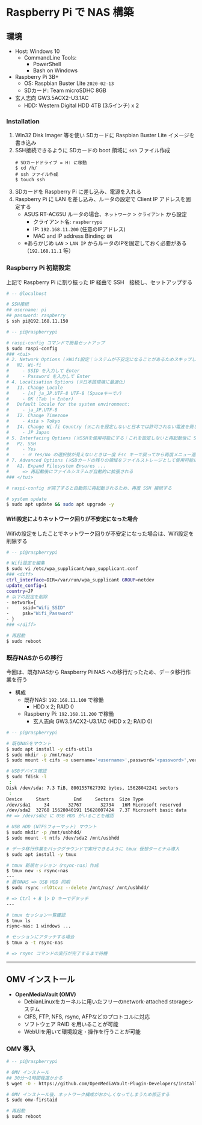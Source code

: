 # Raspberry Pi で NAS 構築

## 環境

- Host: Windows 10
    - CommandLine Tools:
        - PowerShell
        - Bash on Windows
- Raspberry Pi 3B+
    - OS: Raspbian Buster Lite `2020-02-13`
    - SDカード: Team microSDHC 8GB
- 玄人志向 GW3.5ACX2-U3.1AC
    - HDD: Western Digital HDD 4TB (3.5インチ) x 2

### Installation
1. Win32 Disk Imager 等を使い SDカードに Raspbian Buster Lite イメージを書き込み
2. SSH接続できるように SDカードの boot 領域に `ssh` ファイル作成
    ```shell
    # SDカードドライブ = H: に移動
    $ cd /h/
    # ssh ファイル作成
    $ touch ssh
    ```
3. SDカードを Raspberry Pi に差し込み、電源を入れる
4. Raspberry Pi に LAN を差し込み、ルータの設定で Client IP アドレスを固定する
    - ASUS RT-AC65U ルータの場合、`ネットワーク` > `クライアント` から設定
        - クライアント名: `raspberrypi`
        - IP: `192.168.11.200` (任意のIPアドレス)
        - MAC and IP address Binding: `ON`
    - ※あらかじめ `LAN` > `LAN IP` からルータのIPを固定しておく必要がある（`192.168.11.1` 等）

### Raspberry Pi 初期設定
上記で Raspberry Pi に割り振った IP 経由で SSH　接続し、セットアップする

```bash
# -- @localhost

# SSH接続
## username: pi
## password: raspberry
$ ssh pi@192.168.11.150

# -- pi@raspberrypi

# raspi-config コマンドで簡易セットアップ
$ sudo raspi-config
### <tui>
# 2. Network Options (※Wifi設定｜システムが不安定になることがあるためスキップした方が良いかも)
#   N2. Wi-fi
#     - SSID を入力して Enter
#     - Password を入力して Enter
# 4. Localisation Options (※日本語環境に最適化)
#   I1. Change Locale
#     - [x] ja_JP.UTF-8 UTF-8 (Spaceキーで✓)
#     - OK (Tab |> Enter)
#   Default locale for the system environment:
#     - ja_JP.UTF-8
#   I2. Change Timezone
#     - Asia > Tokyo
#   I4. Change Wi-fi Country (※これを設定しないと日本では許可されない電波を発して通信をしてしまうので必ず設定する)
#     - JP Japan
# 5. Interfacing Options (※SSHを使用可能にする｜これを設定しないと再起動後に SSH 接続できなくなる)
#   P2. SSH
#     - Yes
#     - ※ Yes/No の選択肢が見えないときは一度 Esc キーで戻ってから再度メニュー選択すると見えるようになることがある
# 7. Advanced Options (※SDカードの残りの領域をファイルストレージとして使用可能にする)
#   A1. Expand Filesystem Ensures ...
#     => 再起動後にファイルシステムが自動的に拡張される
### </tui>

# raspi-config が完了すると自動的に再起動されるため、再度 SSH 接続する

# system update
$ sudo apt update && sudo apt upgrade -y
```

#### Wifi設定によりネットワーク回りが不安定になった場合
Wifiの設定をしたことでネットワーク回りが不安定になった場合は、Wifi設定を削除する

```bash
# -- pi@raspberrypi

# Wifi設定を編集
$ sudo vi /etc/wpa_supplicant/wpa_supplicant.conf
### <diff>
ctrl_interface=DIR=/var/run/wpa_supplicant GROUP=netdev
update_config=1
country=JP
# 以下の設定を削除
- network={
-     ssid="Wifi_SSID"
-     psk="Wifi_Password"
- }
### </diff>

# 再起動
$ sudo reboot
```

### 既存NASからの移行
今回は、既存NASから Raspberry Pi NAS への移行だったため、データ移行作業を行う

- 構成
    - 既存NAS: `192.168.11.100` で稼働
        - HDD x 2; RAID 0
    - Raspberry Pi: `192.168.11.200` で稼働
        - 玄人志向 GW3.5ACX2-U3.1AC (HDD x 2; RAID 0)

```bash
# -- pi@raspberrypi

# 既存NASをマウント
$ sudo apt install -y cifs-utils
$ sudo mkdir -p /mnt/nas/
$ sudo mount -t cifs -o username='<username>',password='<password>',vers=1.0 //192.168.11.100 /mnt/nas

# USBデバイス確認
$ sudo fdisk -l
 :
Disk /dev/sda: 7.3 TiB, 8001557627392 bytes, 15628042241 sectors
 :
Device     Start         End     Sectors  Size Type
/dev/sda1     34       32767       32734   16M Microsoft reserved
/dev/sda2  32768 15628040191 15628007424  7.3T Microsoft basic data
## => /dev/sda2 に USB HDD がいることを確認

# USB HDD (NTFSフォーマット) マウント
$ sudo mkdir -p /mnt/usbhdd/
$ sudo mount -t ntfs /dev/sda2 /mnt/usbhdd

# データ移行作業をバックグラウンドで実行できるように tmux 仮想ターミナル導入
$ sudo apt install -y tmux

# tmux 新規セッション（rsync-nas）作成
$ tmux new -s rsync-nas
---
# 既存NAS => USB HDD 同期
$ sudo rsync -rlOtcvz --delete /mnt/nas/ /mnt/usbhdd/

# => Ctrl + B |> D キーでデタッチ
---

# tmux セッション一覧確認
$ tmux ls
rsync-nas: 1 windows ...

# セッションにアタッチする場合
$ tmux a -t rsync-nas

# => rsync コマンドの実行が完了するまで待機
```

***

## OMV インストール

- **OpenMediaVault (OMV)**
    - DebianLinuxをカーネルに用いたフリーのnetwork-attached storageシステム
    - CIFS, FTP, NFS, rsync, AFPなどのプロトコルに対応
    - ソフトウェア RAID を用いることが可能
    - WebUIを用いて環境設定・操作を行うことが可能

### OMV 導入
```bash
# -- pi@raspberrypi

# OMV インストール
## 30分～1時間程度かかる
$ wget -O - https://github.com/OpenMediaVault-Plugin-Developers/installScript/raw/master/install | sudo bash

# OMV インストール後、ネットワーク構成がおかしくなってしまうため修正する
$ sudo omv-firstaid

# 再起動
$ sudo reboot
```
